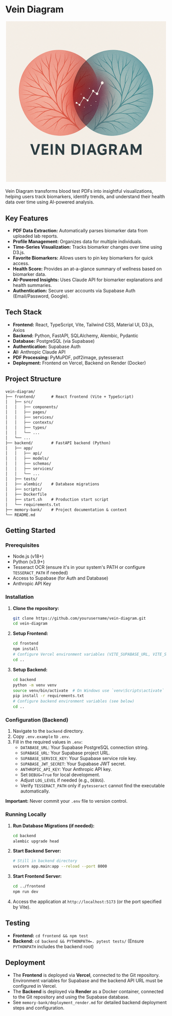 # Vein Diagram

<div align="center">
  <img src="public/vein_diagram_4.png" alt="Vein Diagram Logo" width="500" style="margin: 20px auto; display: block;">
</div>

Vein Diagram transforms blood test PDFs into insightful visualizations, helping users track biomarkers, identify trends, and understand their health data over time using AI-powered analysis.

## Key Features

*   **PDF Data Extraction:** Automatically parses biomarker data from uploaded lab reports.
*   **Profile Management:** Organizes data for multiple individuals.
*   **Time-Series Visualization:** Tracks biomarker changes over time using D3.js.
*   **Favorite Biomarkers:** Allows users to pin key biomarkers for quick access.
*   **Health Score:** Provides an at-a-glance summary of wellness based on biomarker data.
*   **AI-Powered Insights:** Uses Claude API for biomarker explanations and health summaries.
*   **Authentication:** Secure user accounts via Supabase Auth (Email/Password, Google).

## Tech Stack

*   **Frontend:** React, TypeScript, Vite, Tailwind CSS, Material UI, D3.js, Axios
*   **Backend:** Python, FastAPI, SQLAlchemy, Alembic, Pydantic
*   **Database:** PostgreSQL (via Supabase)
*   **Authentication:** Supabase Auth
*   **AI:** Anthropic Claude API
*   **PDF Processing:** PyMuPDF, pdf2image, pytesseract
*   **Deployment:** Frontend on Vercel, Backend on Render (Docker)

## Project Structure

```
vein-diagram/
├── frontend/       # React frontend (Vite + TypeScript)
│   ├── src/
│   │   ├── components/
│   │   ├── pages/
│   │   ├── services/
│   │   ├── contexts/
│   │   ├── types/
│   │   └── ...
│   └── ...
├── backend/        # FastAPI backend (Python)
│   ├── app/
│   │   ├── api/
│   │   ├── models/
│   │   ├── schemas/
│   │   ├── services/
│   │   └── ...
│   ├── tests/
│   ├── alembic/    # Database migrations
│   ├── scripts/
│   ├── Dockerfile
│   ├── start.sh    # Production start script
│   └── requirements.txt
├── memory-bank/    # Project documentation & context
└── README.md
```

## Getting Started

### Prerequisites

*   Node.js (v18+)
*   Python (v3.9+)
*   Tesseract OCR (ensure it's in your system's PATH or configure `TESSERACT_PATH` if needed)
*   Access to Supabase (for Auth and Database)
*   Anthropic API Key

### Installation

1.  **Clone the repository:**
    ```bash
    git clone https://github.com/yourusername/vein-diagram.git
    cd vein-diagram
    ```

2.  **Setup Frontend:**
    ```bash
    cd frontend
    npm install
    # Configure Vercel environment variables (VITE_SUPABASE_URL, VITE_SUPABASE_ANON_KEY, VITE_API_BASE_URL)
    cd ..
    ```

3.  **Setup Backend:**
    ```bash
    cd backend
    python -m venv venv
    source venv/bin/activate  # On Windows use `venv\Scripts\activate`
    pip install -r requirements.txt
    # Configure backend environment variables (see below)
    cd ..
    ```

### Configuration (Backend)

1.  Navigate to the `backend` directory.
2.  Copy `.env.example` to `.env`.
3.  Fill in the required values in `.env`:
    *   `DATABASE_URL`: Your Supabase PostgreSQL connection string.
    *   `SUPABASE_URL`: Your Supabase project URL.
    *   `SUPABASE_SERVICE_KEY`: Your Supabase service role key.
    *   `SUPABASE_JWT_SECRET`: Your Supabase JWT secret.
    *   `ANTHROPIC_API_KEY`: Your Anthropic API key.
    *   Set `DEBUG=True` for local development.
    *   Adjust `LOG_LEVEL` if needed (e.g., `DEBUG`).
    *   Verify `TESSERACT_PATH` only if `pytesseract` cannot find the executable automatically.

**Important:** Never commit your `.env` file to version control.

### Running Locally

1.  **Run Database Migrations (if needed):**
    ```bash
    cd backend
    alembic upgrade head
    ```

2.  **Start Backend Server:**
    ```bash
    # Still in backend directory
    uvicorn app.main:app --reload --port 8000
    ```

3.  **Start Frontend Server:**
    ```bash
    cd ../frontend
    npm run dev
    ```

4.  Access the application at `http://localhost:5173` (or the port specified by Vite).

## Testing

*   **Frontend:** `cd frontend && npm test`
*   **Backend:** `cd backend && PYTHONPATH=. pytest tests/` (Ensure `PYTHONPATH` includes the backend root)

## Deployment

*   The **Frontend** is deployed via **Vercel**, connected to the Git repository. Environment variables for Supabase and the backend API URL must be configured in Vercel.
*   The **Backend** is deployed via **Render** as a Docker container, connected to the Git repository and using the Supabase database.
*   See `memory-bank/deployment_render.md` for detailed backend deployment steps and configuration.
